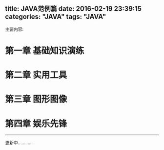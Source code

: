 title: JAVA范例篇
date: 2016-02-19 23:39:15
categories: "JAVA"
tags: "JAVA"
---
主要内容:
<!--more-->
第一章 基础知识演练
======================


第二章 实用工具
========================

第三章 图形图像
========================

第四章 娱乐先锋
========================



****************************
更新中............